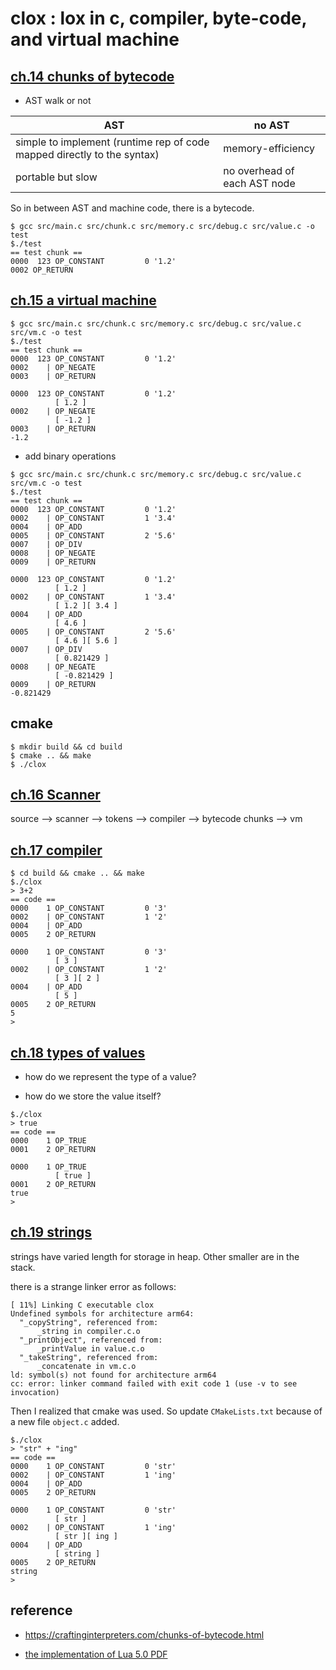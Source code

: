 # clox : lox in c, compiler, byte-code, and virtual machine

## [ch.14 chunks of bytecode](https://craftinginterpreters.com/chunks-of-bytecode.html)

* AST walk or not

| AST | no AST |
| --- | ------ |
| simple to implement (runtime rep of code mapped directly to the syntax) | memory-efficiency |
| portable but slow | no overhead of each AST node |

So in between AST and machine code, there is a bytecode.
 
```
$ gcc src/main.c src/chunk.c src/memory.c src/debug.c src/value.c -o test
$./test 
== test chunk ==
0000  123 OP_CONSTANT         0 '1.2'
0002 OP_RETURN
```

## [ch.15 a virtual machine](https://craftinginterpreters.com/a-virtual-machine.html)

```
$ gcc src/main.c src/chunk.c src/memory.c src/debug.c src/value.c src/vm.c -o test
$./test 
== test chunk ==
0000  123 OP_CONSTANT         0 '1.2'
0002    | OP_NEGATE
0003    | OP_RETURN
          
0000  123 OP_CONSTANT         0 '1.2'
          [ 1.2 ]
0002    | OP_NEGATE
          [ -1.2 ]
0003    | OP_RETURN
-1.2
```

* add binary operations

```
$ gcc src/main.c src/chunk.c src/memory.c src/debug.c src/value.c src/vm.c -o test
$./test 
== test chunk ==
0000  123 OP_CONSTANT         0 '1.2'
0002    | OP_CONSTANT         1 '3.4'
0004    | OP_ADD
0005    | OP_CONSTANT         2 '5.6'
0007    | OP_DIV
0008    | OP_NEGATE
0009    | OP_RETURN
          
0000  123 OP_CONSTANT         0 '1.2'
          [ 1.2 ]
0002    | OP_CONSTANT         1 '3.4'
          [ 1.2 ][ 3.4 ]
0004    | OP_ADD
          [ 4.6 ]
0005    | OP_CONSTANT         2 '5.6'
          [ 4.6 ][ 5.6 ]
0007    | OP_DIV
          [ 0.821429 ]
0008    | OP_NEGATE
          [ -0.821429 ]
0009    | OP_RETURN
-0.821429
```

## cmake

```
$ mkdir build && cd build
$ cmake .. && make
$ ./clox
```

## [ch.16 Scanner](https://craftinginterpreters.com/scanning-on-demand.html)

source --> scanner --> tokens --> compiler --> bytecode chunks --> vm

## [ch.17 compiler](https://craftinginterpreters.com/compiling-expressions.html)

```
$ cd build && cmake .. && make
$./clox 
> 3+2
== code ==
0000    1 OP_CONSTANT         0 '3'
0002    | OP_CONSTANT         1 '2'
0004    | OP_ADD
0005    2 OP_RETURN
          
0000    1 OP_CONSTANT         0 '3'
          [ 3 ]
0002    | OP_CONSTANT         1 '2'
          [ 3 ][ 2 ]
0004    | OP_ADD
          [ 5 ]
0005    2 OP_RETURN
5
> 
```

## [ch.18 types of values](https://craftinginterpreters.com/types-of-values.html)

* how do we represent the type of a value?

* how do we store the value itself? 

```
$./clox
> true
== code ==
0000    1 OP_TRUE
0001    2 OP_RETURN
          
0000    1 OP_TRUE
          [ true ]
0001    2 OP_RETURN
true
> 
```

## [ch.19 strings](https://craftinginterpreters.com/strings.html)

strings have varied length for storage in heap. Other smaller are in the stack.

there is a strange linker error as follows:
```
[ 11%] Linking C executable clox
Undefined symbols for architecture arm64:
  "_copyString", referenced from:
      _string in compiler.c.o
  "_printObject", referenced from:
      _printValue in value.c.o
  "_takeString", referenced from:
      _concatenate in vm.c.o
ld: symbol(s) not found for architecture arm64
cc: error: linker command failed with exit code 1 (use -v to see invocation)
```

Then I realized that cmake was used. So update ```CMakeLists.txt``` because of a new file ```object.c``` added.

```
$./clox 
> "str" + "ing"
== code ==
0000    1 OP_CONSTANT         0 'str'
0002    | OP_CONSTANT         1 'ing'
0004    | OP_ADD
0005    2 OP_RETURN
          
0000    1 OP_CONSTANT         0 'str'
          [ str ]
0002    | OP_CONSTANT         1 'ing'
          [ str ][ ing ]
0004    | OP_ADD
          [ string ]
0005    2 OP_RETURN
string
> 
```
 
## reference

* https://craftinginterpreters.com/chunks-of-bytecode.html

* [the implementation of Lua 5.0 PDF](https://www.lua.org/doc/jucs05.pdf)

